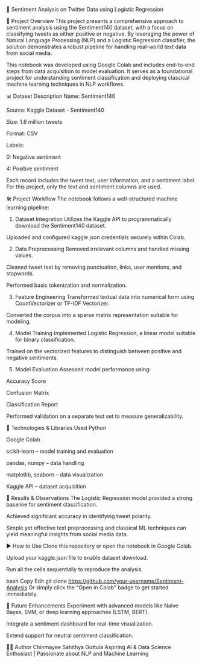 📝 Sentiment Analysis on Twitter Data using Logistic Regression

📌 Project Overview
This project presents a comprehensive approach to sentiment analysis using the Sentiment140 dataset, with a focus on classifying tweets as either positive or negative. By leveraging the power of Natural Language Processing (NLP) and a Logistic Regression classifier, the solution demonstrates a robust pipeline for handling real-world text data from social media.

This notebook was developed using Google Colab and includes end-to-end steps from data acquisition to model evaluation. It serves as a foundational project for understanding sentiment classification and deploying classical machine learning techniques in NLP workflows.

📊 Dataset Description
Name: Sentiment140

Source: Kaggle Dataset - Sentiment140

Size: 1.6 million tweets

Format: CSV

Labels:

0: Negative sentiment

4: Positive sentiment

Each record includes the tweet text, user information, and a sentiment label. For this project, only the text and sentiment columns are used.

🛠️ Project Workflow
The notebook follows a well-structured machine learning pipeline:

1. Dataset Integration
Utilizes the Kaggle API to programmatically download the Sentiment140 dataset.

Uploaded and configured kaggle.json credentials securely within Colab.

2. Data Preprocessing
Removed irrelevant columns and handled missing values.

Cleaned tweet text by removing punctuation, links, user mentions, and stopwords.

Performed basic tokenization and normalization.

3. Feature Engineering
Transformed textual data into numerical form using CountVectorizer or TF-IDF Vectorizer.

Converted the corpus into a sparse matrix representation suitable for modeling.

4. Model Training
Implemented Logistic Regression, a linear model suitable for binary classification.

Trained on the vectorized features to distinguish between positive and negative sentiments.

5. Model Evaluation
Assessed model performance using:

Accuracy Score

Confusion Matrix

Classification Report

Performed validation on a separate test set to measure generalizability.

🤖 Technologies & Libraries Used
Python

Google Colab

scikit-learn – model training and evaluation

pandas, numpy – data handling

matplotlib, seaborn – data visualization

Kaggle API – dataset acquisition

🚀 Results & Observations
The Logistic Regression model provided a strong baseline for sentiment classification.

Achieved significant accuracy in identifying tweet polarity.

Simple yet effective text preprocessing and classical ML techniques can yield meaningful insights from social media data.

▶️ How to Use
Clone this repository or open the notebook in Google Colab.

Upload your kaggle.json file to enable dataset download.

Run all the cells sequentially to reproduce the analysis.

bash
Copy
Edit
git clone https://github.com/your-username/Sentiment-Analysis
Or simply click the "Open in Colab" badge to get started immediately.

📌 Future Enhancements
Experiment with advanced models like Naive Bayes, SVM, or deep learning approaches (LSTM, BERT).

Integrate a sentiment dashboard for real-time visualization.

Extend support for neutral sentiment classification.

👩‍💻 Author
Chinmayee Sahithya Guttula
Aspiring AI & Data Science Enthusiast | Passionate about NLP and Machine Learning
